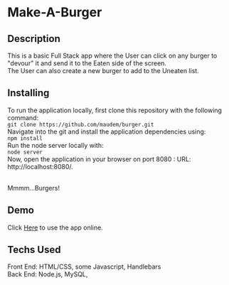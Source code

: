 # Make-A-Burger

## Description

This is a basic Full Stack app where the User can click on any burger to "devour" it and send it to the Eaten side of the screen.
<br>
The User can also create a new burger to add to the Uneaten list.

## Installing
To run the application locally, first clone this repository with the following command:
<br>
`git clone https://github.com/maudem/burger.git`
<br>
Navigate into the git and install the application dependencies using:
<br>
`npm install`
<br>
Run the node server locally with:
<br>
`node server`
<br>
Now, open the application in your browser on port 8080 : URL: http://localhost:8080/.
<br>
<br>

Mmmm...Burgers!
## Demo
Click [Here](https://agile-sierra-97663.herokuapp.com/index) to use the app online.
<a href="https://cloud.githubusercontent.com/assets/12129628/26758540/d3fa85bc-48ae-11e7-9400-51e0f9e7b99b.gif"></a>
<br>
## Techs Used
Front End: HTML/CSS, some Javascript, Handlebars
<br>
Back End: Node.js, MySQL, 



